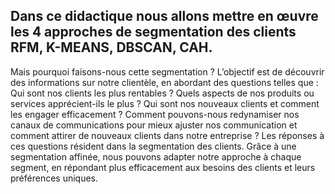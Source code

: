 ## Dans ce didactique nous allons mettre en œuvre les 4 approches de segmentation des clients RFM, K-MEANS, DBSCAN, CAH.

Mais pourquoi faisons-nous cette segmentation ? L’objectif est de découvrir des informations sur notre clientèle, en abordant des questions telles que : Qui sont nos clients les plus rentables ? Quels aspects de nos produits ou services apprécient-ils le plus ? Qui sont nos nouveaux clients et comment les engager efficacement ? Comment pouvons-nous redynamiser nos canaux de communications pour mieux ajuster nos communication et comment attirer de nouveaux clients dans notre entreprise ? Les réponses à ces questions résident dans la segmentation des clients.
Grâce à une segmentation affinée, nous pouvons adapter notre approche à chaque segment, en répondant plus efficacement aux besoins des clients et leurs préférences uniques.
